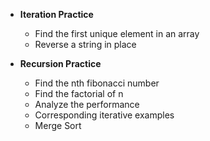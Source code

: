 * __Iteration Practice__
  * Find the first unique element in an array
  * Reverse a string in place

* __Recursion Practice__
  * Find the nth fibonacci number
  * Find the factorial of n
  * Analyze the performance
  * Corresponding iterative examples
  * Merge Sort
